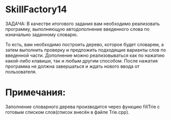 # SkillFactory14

ЗАДАЧА: В качестве итогового задания вам необходимо реализовать программу, выполняющую автодополнение введенного слова по изначально заданному словарю.

То есть, вам необходимо построить дерево, которое будет словарем, а затем выполнить проверку и предложить подходящие варианты слов по введенной части. Дополнение можно реализовываться как по нажатию какой-либо клавиши, так и любым другим способом. После нажатия программа не должна завершаться и ждать нового ввода от пользователя.

# Примечания:

Заполнение словарного дерева производится через функцию fillTrie с готовым списком слов(список внесён в файле Trie.cpp).
